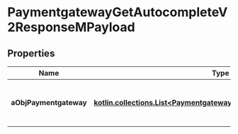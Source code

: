 
# PaymentgatewayGetAutocompleteV2ResponseMPayload

## Properties
| Name | Type | Description | Notes |
| ------------ | ------------- | ------------- | ------------- |
| **aObjPaymentgateway** | [**kotlin.collections.List&lt;PaymentgatewayAutocompleteElementResponse&gt;**](PaymentgatewayAutocompleteElementResponse.md) | An array of Paymentgateway autocomplete element response. |  |



